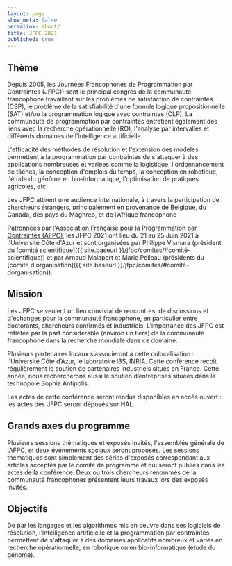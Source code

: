 ```yaml
---
layout: page
show_meta: false
permalink: about/
title: JFPC 2021
published: true
---
```


## Thème

Depuis 2005, les Journées Francophones de Programmation par Contraintes (JFPC)) sont le principal congrès de la communauté francophone travaillant sur les problèmes de satisfaction de contraintes (CSP), le problème de la satisfiabilité d'une formule logique propositionnelle (SAT) et/ou la programmation logique avec contraintes (CLP). La communauté de programmation par contraintes entretient également des liens avec la recherche opérationnelle (RO), l'analyse par intervalles et différents domaines de l'intelligence artificielle.

L'efficacité des méthodes de résolution et l'extension des modèles permettent à la programmation par contraintes de s'attaquer à des applications nombreuses et variées comme la logistique, l'ordonnancement de tâches, la conception d'emplois du temps, la conception en robotique, l'étude du génôme en bio-informatique, l'optimisation de pratiques agricoles, etc.

Les JFPC attirent une audience internationale, à travers la participation de chercheurs étrangers, principalement en provenance de Belgique, du Canada, des pays du Maghreb, et de l’Afrique francophone

Patronnées par l'[Association Française pour la Programmation par Contraintes (AFPC)](http://afpc-asso.org/web/), les JFPC 2021 ont lieu du 21 au 25 Juin 2021 à l'Université Côte d'Azur et sont organisées par Philippe Vismara (président du [comité scientifique]({{ site.baseurl }}/jfpc/comites/#comité-scientifique)) et par Arnaud Malapert et Marie Pelleau (présidents du [comité d'organisation]({{ site.baseurl }}/jfpc/comites/#comité-dorganisation)).

## Mission

Les JFPC se veulent un lieu convivial de rencontres, de discussions et d'échanges pour la communauté francophone, en particulier entre doctorants, chercheurs confirmés et industriels. L'importance des JFPC est reflétée par la part considérable (environ un tiers) de la communauté francophone dans la recherche mondiale dans ce domaine.

Plusieurs partenaires locaux s’associeront à cette colocalisation : l'Université Côte d’Azur, le laboratoire I3S, INRIA.
Cette conférence reçoit régulièrement le soutien de partenaires industriels situés en France.
Cette année, nous rechercherons aussi le soutien d’entreprises situées dans la technopole Sophia Antipolis.

Les actes de cette conférence seront rendus disponibles en accès ouvert : les actes des JFPC seront déposés sur HAL.

## Grands axes du programme

Plusieurs sessions thématiques et exposés invités, l'assemblée générale de lAFPC, et deux événements sociaux seront proposés.
Les sessions thématiques sont simplement des séries d'exposés correspondant aux articles acceptés par le comité de programme et qui seront publiés dans les actes de la conférence.
Deux ou trois chercheurs renommés de la communauté francophones présentent leurs travaux lors des exposés invités.

## Objectifs

De par les langages et les algorithmes mis en oeuvre dans ses logiciels de résolution, l'intelligence artificielle et la programmation par contraintes permettent de s'attaquer à des domaines applicatifs nombreux et variés en recherche opérationnelle, en robotique ou en bio-informatique (étude du génome).
